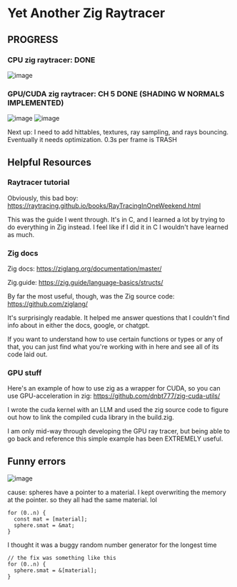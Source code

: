 # Yet Another Zig Raytracer

## PROGRESS
### CPU zig raytracer: DONE
![image](https://github.com/user-attachments/assets/633597ac-bac3-4161-a8cc-5c87b53b9b08)

### GPU/CUDA zig raytracer: CH 5 DONE (SHADING W NORMALS IMPLEMENTED)
![image](https://github.com/user-attachments/assets/7d035b16-91de-4631-b814-a8b974d72262)
![image](https://github.com/user-attachments/assets/7d749025-92cd-441f-ad42-1decd7609503)

Next up: I need to add hittables, textures, ray sampling, and rays bouncing. Eventually it needs optimization. 0.3s per frame is TRASH

## Helpful Resources
### Raytracer tutorial
Obviously, this bad boy: https://raytracing.github.io/books/RayTracingInOneWeekend.html

This was the guide I went through. It's in C, and I learned a lot by trying to do everything in Zig instead. I feel like if I did it in C I wouldn't have learned as much.


### Zig docs

Zig docs: https://ziglang.org/documentation/master/

Zig.guide: https://zig.guide/language-basics/structs/

By far the most useful, though, was the Zig source code: https://github.com/ziglang/

It's surprisingly readable. It helped me answer questions that I couldn't find info about in either the docs, google, or chatgpt.

If you want to understand how to use certain functions or types or any of that, you can just find what you're working with in here and see all of its code laid out.


### GPU stuff

Here's an example of how to use zig as a wrapper for CUDA, so you can use GPU-acceleration in zig:
https://github.com/dnbt777/zig-cuda-utils/

I wrote the cuda kernel with an LLM and used the zig source code to figure out how to link the compiled cuda library in the build.zig.

I am only mid-way through developing the GPU ray tracer, but being able to go back and reference this simple example has been EXTREMELY useful.








## Funny errors
![image](https://github.com/user-attachments/assets/d1bbe2c0-bc01-40e8-b2b2-494ea2019ae3)

cause: spheres have a pointer to a material. I kept overwriting the memory at the pointer. so they all had the same material. lol
```
for (0..n) {
  const mat = [material];
  sphere.smat = &mat;
}
```
I thought it was a buggy random number generator for the longest time
```
// the fix was something like this
for (0..n) {
  sphere.smat = &[material];
}
```

